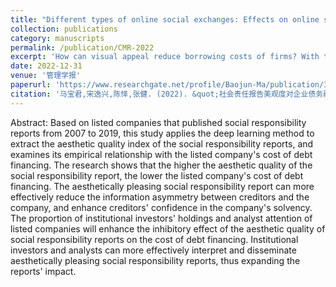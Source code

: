 ```yaml
---
title: "Different types of online social exchanges: Effects on online sellers’ sales performance"
collection: publications
category: manuscripts
permalink: /publication/CMR-2022
excerpt: 'How can visual appeal reduce borrowing costs of firms? With the help of deep learning techniques, we prove the financial benefit of an aesthetic CSR report, which can be further amplified by market attention.'
date: 2022-12-31
venue: '管理学报'
paperurl: 'https://www.researchgate.net/profile/Baojun-Ma/publication/367333315_shehuizerenbaogaomeiguanduduiqiyezhaiwurongzichengbendeyingxiangyanjiuThe_Impact_of_Social_Responsibility_Reports'_Aesthetics_on_Corporate_Debt_Cost/links/63cd1b1be922c50e99b66c0a/shehuizerenbaogaomeiguanduduiqiyezhaiwurongzichengbendeyingxiangyanjiuThe-Impact-of-Social-Responsibility-Reports-Aesthetics-on-Corporate-Debt-Cost.pdf'
citation: '马宝君,宋逸兴,陈怿,张健. (2022). &quot;社会责任报告美观度对企业债务融资成本的影响研究.&quot; <i>管理学报</i>. 19(12): 1855-1862+1873.'
---
```


Abstract: Based on listed companies that published social responsibility reports from 2007 to 2019, this study applies the deep learning method to extract the aesthetic quality index of the social responsibility reports, and examines its empirical relationship with the listed company's cost of debt financing. The research shows that the higher the aesthetic quality of the social responsibility report, the lower the listed company's cost of debt financing. The aesthetically pleasing social responsibility report can more effectively reduce the information asymmetry between creditors and the company, and enhance creditors' confidence in the company's solvency. The proportion of institutional investors' holdings and analyst attention of listed companies will enhance the inhibitory effect of the aesthetic quality of social responsibility reports on the cost of debt financing. Institutional investors and analysts can more effectively interpret and disseminate aesthetically pleasing social responsibility reports, thus expanding the reports' impact.
